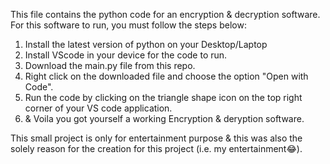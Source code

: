 This file contains the python code for an encryption & decryption software.
For this software to run, you must follow the steps below:
1. Install the latest version of python on your Desktop/Laptop
2. Install VScode in your device for the code to run.
3. Download the main.py file from this repo.
4. Right click on the downloaded file and choose the option "Open with Code".
5. Run the code by clicking on the triangle shape icon on the top right corner of your VS code application.
6. & Voila you got yourself a working Encryption & deryption software.


This small project is only for entertainment purpose & this was also the solely reason for the creation for this project (i.e. my entertainment😂).
